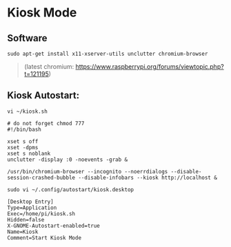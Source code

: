 # Kiosk Mode

## Software

    sudo apt-get install x11-xserver-utils unclutter chromium-browser
    
> (latest chromium: https://www.raspberrypi.org/forums/viewtopic.php?t=121195)


## Kiosk Autostart: 

    vi ~/kiosk.sh

```
# do not forget chmod 777
#!/bin/bash

xset s off
xset -dpms
xset s noblank
unclutter -display :0 -noevents -grab &

/usr/bin/chromium-browser --incognito --noerrdialogs --disable-session-crashed-bubble --disable-infobars --kiosk http://localhost &

```


    sudo vi ~/.config/autostart/kiosk.desktop

```
[Desktop Entry]
Type=Application
Exec=/home/pi/kiosk.sh
Hidden=false
X-GNOME-Autostart-enabled=true
Name=Kiosk
Comment=Start Kiosk Mode
```
